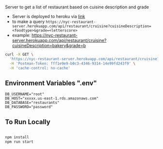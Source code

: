 Server to get a list of restaurant based on cuisine description and grade

- Server is deployed to heroku via [link](https://nyc-restaurant-server.herokuapp.com/)
- to make a query `https://nyc-restaurant-server.herokuapp.com/api/restaurant/cruisine?cuisineDescription=<foodtype>&grade=<letterscore>`
- example: https://nyc-restaurant-server.herokuapp.com/api/restaurant/cruisine?cuisineDescription=bakery&grade=b

```sh
curl -X GET \
  'https://nyc-restaurant-server.herokuapp.com/api/restaurant/cruisine?cuisineDescription=bakery&grade=b' \
  -H 'Postman-Token: fff1e9e9-b0c3-4346-9314-14e99fd243f9' \
  -H 'cache-control: no-cache'
```

## Environment Variables ".env"
`DB_USERNAME="root"`<br>
`DB_HOST="xxxxx.us-east-1.rds.amazonaws.com"`<br>
`DB_DATABASE="restaurants"`<br>
`DB_PASSWORD="password"`<br>

## To Run Locally

```sh

npm install
npm run start

```